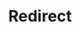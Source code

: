 ﻿---
layout: src/layouts/Redirect.astro
title: Redirect
redirect: https://octopus.com/docs/administration/managing-infrastructure/moving-your-octopus/move-the-home-directory
pubDate:  2023-01-01
navSearch: false
navSitemap: false
navMenu: false
---
